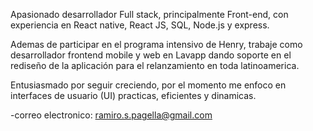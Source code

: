 Apasionado desarrollador Full stack, principalmente Front-end, con experiencia en React native, React JS, SQL, Node.js y express.

Ademas de participar en el programa intensivo de Henry, trabaje como desarrollador frontend mobile y web en Lavapp dando soporte en el rediseño de la aplicación para el relanzamiento en toda latinoamerica.

Entusiasmado por seguir creciendo, por el momento me enfoco en interfaces de usuario (UI) practicas, eficientes y dinamicas.

-correo electronico: ramiro.s.pagella@gmail.com
